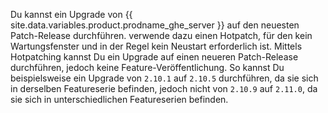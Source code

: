 Du kannst ein Upgrade von {{ site.data.variables.product.prodname_ghe_server }} auf den neuesten Patch-Release durchführen. verwende dazu einen Hotpatch, für den kein Wartungsfenster und in der Regel kein Neustart erforderlich ist. Mittels Hotpatching kannst Du ein Upgrade auf einen neueren Patch-Release durchführen, jedoch keine Feature-Veröffentlichung. So kannst Du beispielsweise ein Upgrade von `2.10.1` auf `2.10.5` durchführen, da sie sich in derselben Featureserie befinden, jedoch nicht von `2.10.9` auf `2.11.0`, da sie sich in unterschiedlichen Featureserien befinden.
